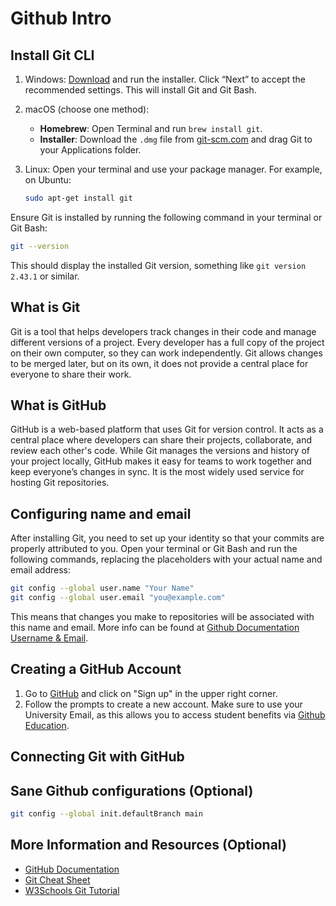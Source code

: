 # Github Intro
## Install Git CLI

1. Windows: [Download](https://git-scm.com/) and run the installer. Click “Next” to accept the recommended settings. This will install Git and Git Bash.  

2. macOS (choose one method):  
   - **Homebrew**: Open Terminal and run `brew install git`.  
   - **Installer**: Download the `.dmg` file from [git-scm.com](https://git-scm.com/) and drag Git to your Applications folder.  

3. Linux: Open your terminal and use your package manager. For example, on Ubuntu:  
   ```bash
   sudo apt-get install git
   ```

Ensure Git is installed by running the following command in your terminal or Git Bash:
```bash
git --version
```

This should display the installed Git version, something like `git version 2.43.1` or similar.

## What is Git
Git is a tool that helps developers track changes in their code and manage different versions of a project. Every developer has a full copy of the project on their own computer, so they can work independently. Git allows changes to be merged later, but on its own, it does not provide a central place for everyone to share their work.

## What is GitHub 
GitHub is a web-based platform that uses Git for version control. It acts as a central place where developers can share their projects, collaborate, and review each other's code. While Git manages the versions and history of your project locally, GitHub makes it easy for teams to work together and keep everyone’s changes in sync. It is the most widely used service for hosting Git repositories.

## Configuring name and email
After installing Git, you need to set up your identity so that your commits are properly attributed to you. Open your terminal or Git Bash and run the following commands, replacing the placeholders with your actual name and email address:
```bash
git config --global user.name "Your Name"
git config --global user.email "you@example.com"
```
This means that changes you make to repositories will be associated with this name and email. More info can be found at [Github Documentation Username & Email](https://docs.github.com/en/get-started/git-basics/setting-your-username-in-git).

## Creating a GitHub Account
1. Go to [GitHub](https://github.com/) and click on "Sign up" in the upper right corner.
2. Follow the prompts to create a new account. Make sure to use your University Email, as this allows you to access student benefits via [Github Education](https://docs.github.com/en/education/about-github-education/github-education-for-students/apply-to-github-education-as-a-student).

## Connecting Git with GitHub


## Sane Github configurations (Optional)
```bash
git config --global init.defaultBranch main
```

## More Information and Resources (Optional)
- [GitHub Documentation](https://docs.github.com/en/get-started/using-github/connecting-to-github#making-more-complex-changes-in-the-browser)
- [Git Cheat Sheet](https://education.github.com/git-cheat-sheet-education.pdf)
- [W3Schools Git Tutorial](https://www.w3schools.com/git/default.asp?remote=github)